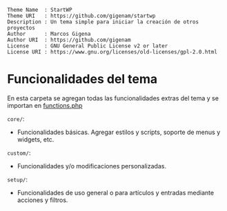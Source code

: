 ```
Theme Name  : StartWP
Theme URI   : https://github.com/gigenam/startwp
Description : Un tema simple para iniciar la creación de otros proyectos
Author      : Marcos Gigena
Author URI  : https://github.com/gigenam
License     : GNU General Public License v2 or later
License URI : https://www.gnu.org/licenses/old-licenses/gpl-2.0.html
```

# Funcionalidades del tema

En esta carpeta se agregan todas las funcionalidades extras del tema y se
importan en [functions.php](../functions.php)

`core/`:

- Funcionalidades básicas. Agregar estilos y scripts, soporte de menus y
  widgets, etc.

`custom/`:

- Funcionalidades y/o modificaciones personalizadas.

`setup/`:

- Funcionalidades de uso general o para artículos y entradas mediante acciones
  y filtros.
